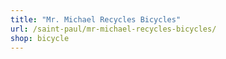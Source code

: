 ```yaml
---
title: "Mr. Michael Recycles Bicycles"
url: /saint-paul/mr-michael-recycles-bicycles/
shop: bicycle
---
```

